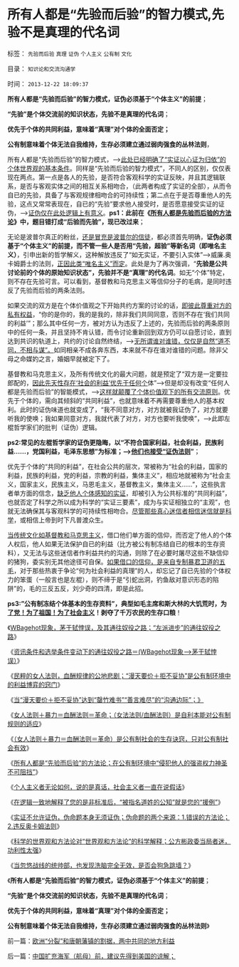 # 所有人都是“先验而后验”的智力模式,先验不是真理的代名词

标签： `先验而后验` `真理` `证伪` `个人主义` `公有制` `文化` 

目录： `知识论和交流沟通学`

时间： `2013-12-22 18:09:37`

**所有人都是“先验而后验”的智力模式，证伪必须基于“个体主义”的前提**；

**“先验”是个体交流前的知识状态，先验不是真理的代名词**；

**优先于个体的共同利益，意味着“真理”对个体的全面否定；**

**公有制意味着个体无法自我维持，生存必须建立通过弱肉强食的丛林法则**，

所有人都是“先验而后验”的智力模式，——>[此处已经明确了“实证以心证为归依”的个体世界观的基本条件](../../../2010/6/22/最大的敌人是自已；科学实证标准的的回归测试.md)。同样是“先验而后验的智力模式”，不同人的区别，仅仅表现在两点。第一点是各人的先验，是否符合客观科学的实证反映，并且其逻辑联系，是否与客观实体之间的相互关系相吻合，（此两者构成了实证的全部），从而令自已的先验，具备了与客观规律相吻合的可持续性；第二点在于是否尊重他人的先验，这点又常常表现在，自已的“先验”要求他人接受时，是否愿意接受实证的证伪，——>[证伪仅在此处逻辑上有意义](../../../2013/7/2/马克思主义两个要害的逻辑漏洞及波普尔证伪.md)。**ps1：此前在《**[**所有人都是先验而后验的方法论**](../../../2013/12/6/所有人都是“先验而后验”的方法论，公有制的强盗神圣论.md)**》中，题目错打成“后验而先验”，现已改过来**；

无论是波普尔真正的粉丝，[还是冒充是波普尔的信徒](../../../2011/2/26/哈耶克分子和“民主的权威”.md)，都必须首先明确，**证伪必须基于“个体主义”的前提，而不管一些人是否用“先验，超验”等新名词（即唯名主义）**，引申出新的哲学解义，这种解放违反了“如无实证，不要引入实体”——>威廉.奥卡姆爵士的法则，[正因此类“唯名主义”而定](../../../2013/10/12/合法性守恒解决了“法的渊源”，法学中的“唯名主义”误区.md)。此处是为了再次强调，“**先验是公共讨论前的个体的原始知识状态”，先验并不是“真理”的代名词**。如无“个体”特定，则不存在先验可言。可以看到，基督教和马克思主义等信仰分子的毛病，是同时违反了先验而后验的两条法则。

如果交流的双方是在个体价值观之下开始共约方案的讨论的话，[即彼此尊重对方的私有权益](../../../2011/2/23/哲学制造沟通障碍，哲学制造冲突.md)，“你的是你的，我的是我的，除非我们共同同意，否则不存在‘我们共同的利益’”；那么其中任何一方，被对方认为违反了上述的，先验而后验的两条原则中的任何一条，并且坚持不肯认错，而令讨论重新回到双方仍可以自愿讨论，直到达到共识的轨道上，共约的讨论自然终结，——>[无所谓谁对谁错，仅仅是自然“道不同，不相与谋”。](../../../2009/6/10/骂行为，“不跟你玩”的成人版.md)如同相亲不成各奔东西，本来就不存在谁对谁错的问题。除非父母之命媒妁之言，婚姻早就被定下了。

基督教和马克思主义，及所有传统文化的最大问题，就是预定了“双方是一定要拉郎配的，[因此先天性存在‘社会的利益’优先于任何个](../../../2010/6/30/人权是民主的最基础因素和政治挂帅.md)体”——>但是却没有改变“任何人都是先验而后验”的智能模式，——>[这样就颠覆了个体价值观下的所有交流原则](../../../2011/3/6/利益沟通＝敌我识别.md)。优先于个体的，需向其倾斜的“共同利益”，也就意味着不再需要尊重他人的基本权利。此时的证伪味道也就变成了，“我不同意对方，对方就被我证伪了，对方就要听我的使唤；我如果同意对方，我就代表了对方，对方也要听我使唤”，——>此即左棍哲学家们的批判（证伪）逻辑。

**ps2:常见的左棍哲学家的证伪更隐晦，以“不符合国家利益，社会利益，民族利益……，党国利益，毛泽东思想”为标准；——>[他们也接受“证伪法则](../../../2010/10/9/波普尔批判的选择性采证和马克思的创造性伪证.md)”**；

优先于个体的“共同的利益”，在社会公共的层次，常被称为“社会的利益，国家的利益，民族的利益，党的利益，宗教的利益，集体主义”，相应地就被称为“社会主义，国家主义，民族主义，马恩毛主义，基督教主义，集体主义……”，这些执言者单方面的信念，[缺乏他人个体感知的实证](../../../2011/4/25/“我的观点我作主”和理性主义的权威.md)，却被引入为公共标准的“共同利益”，也就否定了科学之所以成为科学的“实证三要素”，成为与实证相独立的“主观”，也就无法确保其与客观科学的可持续性相吻合。[尽管那些真心迷信者相信迷信就是科学](../../../2012/9/12/与人权分离的自由叫法西斯主义.md)，或相信上帝到时下凡普渡众生。

[当传统文化如基督教和马克思主义](../../../2011/12/21/达尔文进化论（诞生／被攻击）的社会背景.md)，借口他们单方面的信仰，而否定了他人的个体人权后，他人如果无法保护自已的利益（比方被公有制冻结自已的根本的生存资料），又无法与这些迷信者作利益共约的沟通，则除了在必要时屠尽这些不缺信仰的猪狗，委实别无其他途径可自保。[如果借口的信仰，是来自专制暴君卫道的五毛](../../../2013/9/25/如果错乱不是打谣的本意，怎么收住竭斯底里的缰绳？.md)，对于那些热衷于争论“何为社会利益的真理”的人，却忘记了自已先验的个体权力的笨蛋（一般言也是左棍），则不缔于是“引蛇出洞，钓鱼敌对意识形态的陷阱”的，毛的三反五反，刘少奇的四清，即是此招。

**ps3:”公有制冻结个体基本的生存资料”，典型如毛主席和斯大林的大饥荒时，为[了党！为了祖国！为了社会主义](../../../2012/5/19/公有制的饥饿和社会主义的饥荒.md)！剥夺了千万农民的生存口粮**！

《[WBagehot现象，茅于轼悖误，及其通往奴役之路；“左派进步”的通往奴役之路](../../../2013/11/18/WBagehot现象，茅于轼悖误，及其通往奴役之路.md)》

《[资讯条件和选举条件变动下的通往奴役之路＝(WBagehot现象——>茅于轼悖误）](../../../2013/11/19/体制内外的民粹同声问“我的免费午餐在那里”.md)》

《[民粹的女人法则，血酬规律的公地悲剧；“漫天要价＋拒不妥协”是公有制环境中的利益博弈的窍门](../../../2013/11/20/女人法则的民粹血酬的“漫天要价＋拒不妥协”.md)》

《[当“漫天要价＋拒不妥协”达到“罄竹难书”“善言难尽”的“沟通边际”；》](../../../2013/11/21/当“漫天要价＋拒不妥协”达到“罄竹难书”“善言难尽”的“沟通边际”.md)

《[女人法则＋暴力＝血酬法则＝革命；（女法法则/血酬法则）是自利本能对公有制规则的适应](../../../2013/11/24/女人法则＋暴力＝血酬法则＝革命；传统文化阻截了中国的民主进程.md)》

《[（女人法则＋暴力＝血酬法则＝革命）是公有制社会的生存诀窍，只对公有制社会有效](../../../2013/12/3/民主社会，专门就是为了镇压（女人法则＋暴力＝血酬法则＝革命）.md)》

《[所有人都是“先验而后验”的方法论；在公有制环境中“侵犯他人的强盗权力神圣不可阻挡”](../../../2013/12/6/所有人都是“先验而后验”的方法论，公有制的强盗神圣论.md)》

《[个人主义者无论如何，说的是真话，社会主义者一直在说假话](../../../2013/12/8/个人主义者无论如何，说的是真话，社会主义者一直在说假话；.md)》

《[在逻辑一致地解释了您的是非标准后，“被指名道姓的公知”就是您的“援例”](../../../2013/12/11/欢迎证伪，拒绝质疑！.md)》

《[实证不允许证伪，伪命题本身无须证伪；伪命题的两个来源：1.错误的方法论；2.违反奥卡姆法则](../../../2013/12/16/伪命题的来源，“利率－市盈率”中的机会成本（替代）的思路.md)》

《[科学的世界观和方法论对“世界观和方法论”的科学解释；公方彬政委当局者迷，功利性太强](../../../2013/12/16/公方彬政委当局者迷，但与张宏良和卢麒元，仍有明显区别.md)》

《[当忽悠战线的统帅部，也发现洗脑完全无效，是否会狗急跳墙？](../../../2013/12/20/如何断定忽悠战线上的宣传战士们，不是冒充的精神病？.md)》

《**所有人都是“先验而后验”的智力模式，证伪必须基于“个体主义”的前提**；

**“先验”是个体交流前的知识状态，先验不是真理的代名词**；

**优先于个体的共同利益，意味着“真理”对个体的全面否定；**

**公有制意味着个体无法自我维持，生存必须建立通过弱肉强食的丛林法则**》



前一篇：[欧洲“分裂”和唐朝藩镇的割据，两中共同的地方利益](../../../2013/12/22/欧洲“分裂”和唐朝藩镇的割据，两中共同的地方利益.md)

后一篇：[中国扩充海军（航母）前，建议先得到美国的谅解；](../../../2013/12/22/中国扩充海军（航母）前，建议先得到美国的谅解；.md)